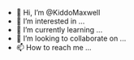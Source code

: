 - 👋 Hi, I’m @KiddoMaxwell
- 👀 I’m interested in ...
- 🌱 I’m currently learning ...
- 💞️ I’m looking to collaborate on ...
- 📫 How to reach me ...

<!---
KiddoMaxwell/KiddoMaxwell is a ✨ special ✨ repository because its `README.md` (this file) appears on your GitHub profile.
You can click the Preview link to take a look at your changes.
--->
